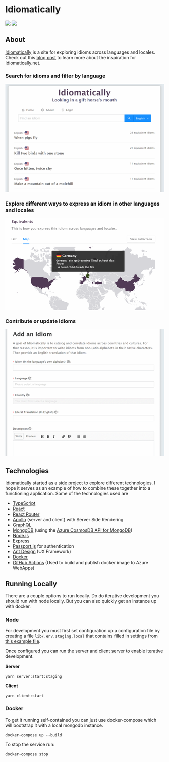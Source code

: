 # Idiomatically

[![](https://github.com/mmanela/idiomatically/workflows/Node%20CI/badge.svg)](https://github.com/mmanela/idiomatically/actions?workflow=Node+CI) [![](https://github.com/mmanela/idiomatically/workflows/Docker%20Image%20CI/badge.svg)](https://github.com/mmanela/idiomatically/actions?workflow=Docker+Image+CI)

## About 
[Idiomatically](https://idiomatically.net/) is a site for exploring idioms across languages and locales. Check out this [blog post](https://medium.com/@mmanela/idiomatically-net-bc428a8d498f) to learn more about the inspiration for Idiomatically.net.

### Search for idioms and filter by language
![Idiomatically Homepage](images/homePage.png)


### Explore different ways to express an idiom in other languages and locales
![Idiom Map](images/idiomMap.png)


### Contribute or update idioms
![Add idiom](images/addIdiom.png)


## Technologies
Idiomatically started as a side project to explore different technologies. I hope it serves as an example of how to combine these together into a functioning application. Some of the technologies used are

- [TypeScript](https://www.typescriptlang.org/)
- [React](https://reactjs.org/)
- [React Router](https://reacttraining.com/react-router/)
- [Apollo](https://www.apollographql.com/) (server and client) with Server Side Rendering
- [GraphQL](https://graphql.org/)
- [MongoDB](https://www.mongodb.com/) (using the [Azure CosmosDB API for MongoDB](https://docs.microsoft.com/en-us/azure/cosmos-db/mongodb-introduction))
- [Node.js](https://nodejs.org/)
- [Express](http://expressjs.com/)
- [Passport.js](http://www.passportjs.org/) for authentication
- [Ant Design](https://ant.design/) (UX Framework)
- [Docker](https://www.docker.com/)
- [GitHub Actions](https://github.com/features/actions) (Used to build and publish docker image to Azure WebApps)

## Running Locally 

There are a couple options to run locally. Do do iterative development you should run with node locally. But you can also quickly get an instance up with docker.


### Node 

For development you must first set configuration up a configuration file by creating a file `lib/.env.staging.local` that contains filled in settings from [this example file](https://github.com/mmanela/idiomatically/blob/master/lib/.env.example.local). 

Once configured you can run the server and client server to enable iterative development. 

__Server__

`yarn server:start:staging`

__Client__

`yarn client:start`


### Docker

To get it running self-contained you can just use docker-compose which will bootstrap it with a local mongodb instance.

```
docker-compose up --build
```

To stop the service run:
```
docker-compose stop
```

